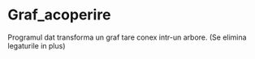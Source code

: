 # Graf_acoperire
Programul dat transforma un graf tare conex intr-un arbore. (Se elimina legaturile in plus) 
